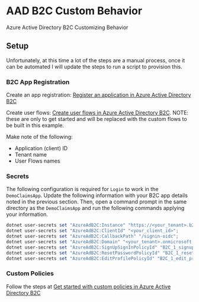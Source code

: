 # AAD B2C Custom Behavior

Azure Active Directory B2C Customizing Behavior

## Setup

Unfortunately, at this time a lot of the steps are a manual process, once it can be automated I will update the steps to run a script to provision this.

### B2C App Registration

Create an app registration: [Register an application in Azure Active Directory B2C](https://docs.microsoft.com/en-us/azure/active-directory-b2c/tutorial-register-applications?tabs=app-reg-preview#register-a-web-application)

Create user flows: [Create user flows in Azure Active Directory B2C](https://docs.microsoft.com/en-us/azure/active-directory-b2c/tutorial-create-user-flows). NOTE: these are only to get started and will be replaced with the custom flows to be built in this example.

Make note of the following:

* Application (client) ID
* Tenant name
* User Flows names

### Secrets

The following configuration is required for `Login` to work in the `DemoClaimsApp`. Update the following information with your B2C app details noted in the previous section. Then, open a command prompt in the same directory as the `DemoClaimsApp` and run the following commands applying your information.

```powershell
dotnet user-secrets set "AzureAdB2C:Instance" "https://<your_tenant>.b2clogin.com/tfp/";
dotnet user-secrets set "AzureAdB2C:ClientId" "<your_client_id>";
dotnet user-secrets set "AzureAdB2C:CallbackPath" "/signin-oidc";
dotnet user-secrets set "AzureAdB2C:Domain" "<your_tenant>.onmicrosoft.com";
dotnet user-secrets set "AzureAdB2C:SignUpSignInPolicyId" "B2C_1_signup_signin";
dotnet user-secrets set "AzureAdB2C:ResetPasswordPolicyId" "B2C_1_reset_password";
dotnet user-secrets set "AzureAdB2C:EditProfilePolicyId" "B2C_1_edit_profile";
```

### Custom Policies

Follow the steps at [Get started with custom policies in Azure Active Directory B2C](https://docs.microsoft.com/en-us/azure/active-directory-b2c/custom-policy-get-started?tabs=app-reg-preview)